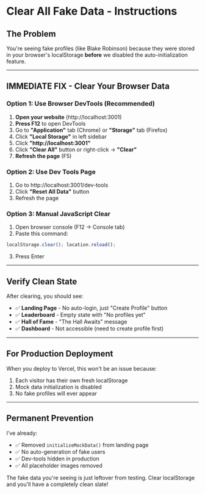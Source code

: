# Clear All Fake Data - Instructions

## The Problem
You're seeing fake profiles (like Blake Robinson) because they were stored in your browser's localStorage **before** we disabled the auto-initialization feature.

---

## IMMEDIATE FIX - Clear Your Browser Data

### Option 1: Use Browser DevTools (Recommended)
1. **Open your website** (http://localhost:3001)
2. **Press F12** to open DevTools
3. Go to **"Application"** tab (Chrome) or **"Storage"** tab (Firefox)
4. Click **"Local Storage"** in left sidebar
5. Click **"http://localhost:3001"**
6. Click **"Clear All"** button or right-click → **"Clear"**
7. **Refresh the page** (F5)

### Option 2: Use Dev Tools Page
1. Go to http://localhost:3001/dev-tools
2. Click **"Reset All Data"** button
3. Refresh the page

### Option 3: Manual JavaScript Clear
1. Open browser console (F12 → Console tab)
2. Paste this command:
```javascript
localStorage.clear(); location.reload();
```
3. Press Enter

---

## Verify Clean State

After clearing, you should see:
- ✅ **Landing Page** - No auto-login, just "Create Profile" button
- ✅ **Leaderboard** - Empty state with "No profiles yet"
- ✅ **Hall of Fame** - "The Hall Awaits" message
- ✅ **Dashboard** - Not accessible (need to create profile first)

---

## For Production Deployment

When you deploy to Vercel, this won't be an issue because:
1. Each visitor has their own fresh localStorage
2. Mock data initialization is disabled
3. No fake profiles will ever appear

---

## Permanent Prevention

I've already:
- ✅ Removed `initializeMockData()` from landing page
- ✅ No auto-generation of fake users
- ✅ Dev-tools hidden in production
- ✅ All placeholder images removed

The fake data you're seeing is just leftover from testing. Clear localStorage and you'll have a completely clean slate!
